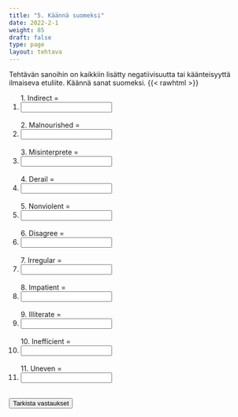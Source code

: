```yaml
---
title: "5. Käännä suomeksi"
date: 2022-2-1
weight: 85
draft: false
type: page
layout: tehtava
---
```


Tehtävän sanoihin on kaikkiin lisätty negatiivisuutta tai käänteisyyttä ilmaiseva etuliite. Käännä sanat suomeksi.
{{< rawhtml >}}
<div class="tehtava">
<form autocomplete="off">
  <ol>
  
<section>
1. Indirect = &nbsp;<li><input id="q1" type="text"/><span></span></li>&nbsp;
</section>
<section>
2. Malnourished = &nbsp;<li><input id="q2" type="text"/><span></span></li>&nbsp;
</section>
<section>
3. Misinterprete = &nbsp;<li><input id="q3" type="text"/><span></span></li>&nbsp;
</section>
<section>
4. Derail = &nbsp;<li><input id="q4" type="text"/><span></span></li>&nbsp;
</section>
<section>
5. Nonviolent = &nbsp;<li><input id="q5" type="text"/><span></span></li>&nbsp;
</section>
<section>
6. Disagree = &nbsp;<li><input id="q6" type="text"/><span></span></li>&nbsp;
</section>
<section>
7. Irregular = &nbsp;<li><input id="q7" type="text"/><span></span></li>&nbsp;
</section>
<section>
8. Impatient =  &nbsp;<li><input id="q8" type="text"/><span></span></li>&nbsp;
</section>
<section>
9. Illiterate = &nbsp;<li><input id="q9" type="text"/><span></span></li>&nbsp;
</section>
<section>
10. Inefficient = &nbsp;<li><input id="q10" type="text"/><span></span></li>&nbsp;
</section> 
<section>
11. Uneven = &nbsp;<li><input id="q11" type="text"/><span></span></li>&nbsp;
</section>
<section>
</ol>
  
 <link rel="stylesheet" type="text/css" href="/css/kirjoita1.css"/>

<div id="buttonWrapper">
   <input type="submit" id="submit" value="Tarkista vastaukset" />
   </div>
</form>

</div>


<script>
var answers = {
  "q1": ["epäsuora"],
  "q2": ["aliravittu"],
  "q3": ["tulkita väärin"],
  "q4": ["suistaa raiteiltaan", "suistua raiteiltaan", "suistua raiteelta", "suistaa raiteelta", "suistaa raiteilta",],
  "q5": ["väkivallaton",],
  "q6": ["olla eri mieltä"],
  "q7": ["epäsäännöllinen"],
  "q8": ["kärsimätön", "malttamaton"],
  "q9": ["lukutaidoton", "kirjoitustaidoton", "luku- ja kirjoitustaidoton"],
  "q10": ["tehoton"],
  "q11": ["epätasainen"],
};

function markAnswers() {
  $("input[type='text']").each(function() {
    console.log($.inArray(this.value, answers[this.id]));
    if ($.inArray(this.value.toLowerCase().trim(), answers[this.id]) === -1) {
      $(this).parent()[0].setAttribute("class", "vaarin");
    } else {
      $(this).parent()[0].setAttribute("class", "oikein");
    }
  })
}

$("form").on("submit", function(e) {
  e.preventDefault();
  markAnswers();
});

const input = document.querySelector('.tehtava input');
const span = document.querySelector('.tehtava span');

document.querySelectorAll("input").forEach(elem => elem.addEventListener('input', function (event) {
    span.innerHTML = this.value.replace(/\s/g, '&nbsp;');
    this.style.width = span.offsetWidth + 'px';
}));

</script>
</rawhtml>